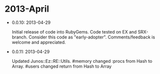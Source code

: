 # 2013-April

  - 0.0.10: 2013-04-29
  
    Initial release of code into RubyGems.  Code tested on EX and SRX-branch.  Consider this code
    as "early-adopter".  Comments/feedback is welcome and appreciated.
    
  - 0.0.11: 2013-04-29
  
    Updated Junos::Ez::RE::Utils.  #memory changed :procs from Hash to Array.  #users changed return from Hash to Array
    
